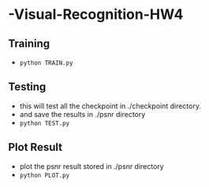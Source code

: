 # -Visual-Recognition-HW4

## Training
* `python TRAIN.py`

## Testing
* this will test all the checkpoint in ./checkpoint directory.
* and save the results in ./psnr directory
* `python TEST.py`

## Plot Result
* plot the psnr result stored in ./psnr directory
* `python PLOT.py`
